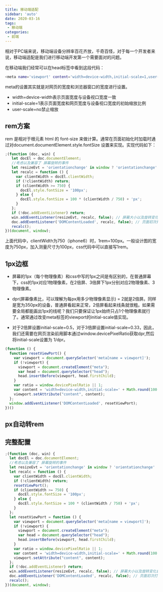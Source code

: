 ```yaml
---
title: 移动端适配
sidebar: 'auto'
date: 2020-03-16
tags:
 - 移动端
categories:
 - 前端
---
```

相对于PC端来说，移动端设备分辨率百花齐放，千奇百怪，对于每一个开发者来说，移动端适配是我们进行移动端开发第一个需要面对的问题。

在移动端我们经常可以在head标签中看到这段代码：
```bash
<meta name='viewport' content='width=device-width,initial-scale=1,user-scale=no' />
```
meta的设置其实就是对网页的宽度和浏览器窗口的宽度进行设置。
- width=device-width表示页面宽度与设备视口宽度一致
- initial-scale=1表示页面宽度和网页宽度与设备视口宽度的初始缩放比例
- user-scale=no禁止缩放

## rem方案
rem 是相对于根元素 html 的 font-size 来做计算。通常在页面初始化时加载时通过对document.documentElement.style.fontSize 设置来实现。实现代码如下：
```javascript
;(function (doc, win) {
   let docEl = doc.documentElement;
   //考虑以及兼容了 屏幕旋转的事件
   let resizeEvt = 'orientationchange' in window ? 'orientationchange' : 'resize';
   let recalc = function () {
     var clientWidth = docEl.clientWidth;
     if (!clientWidth) return;
     if (clientWidth >= 750) {
       docEl.style.fontSize = '100px';
     } else {
       docEl.style.fontSize = 100 * (clientWidth / 750) + 'px';
     }
   };
   if (!doc.addEventListener) return;
   win.addEventListener(resizeEvt, recalc, false); // 屏幕大小以及旋转变化自适应
   doc.addEventListener('DOMContentLoaded', recalc, false); // 页面初次打开自适应
   recalc();
})(document, window);
```
上面代码中，clientWidth为750（iphone6）时，1rem=100px。一般设计图的宽度为750px，加入测量尺寸为100px，css代码中可以直接写1rem。

## 1px边框
- 屏幕的1px（每个物理像素）和css中写的1px之间是有区别的，在普通屏幕下，css的1px对应1物理像素，在2倍屏、3倍屏下1px分别对应2物理像素、3物理像素。

- dpr(屏幕像素比，可以理解为每px用多少物理像素显示) = 2就是2倍屏。同样是宽为350px的设备，普通屏看起来正常，2倍屏看起来线条就很粗。如果需要全局都能画出1px的线呢？我们只要保证让1px始终只占1个物理像素就行了。通常通过改变meta标签的viewport的initial-scale值实现。
- 对于2倍屏设置initial-scale=0.5，对于3倍屏设置initial-scale=0.33，因此，我们还需要在网页渲染前用脚本通过window.devicePixelRatio获取dpr,然后将initial-scale设置为 1/dpr。
  
```javascript
(function () {
  function resetViewPort() {
    var viewport = document.querySelector('meta[name = viewport]');
    if (!viewport) {
      viewport = document.createElement("meta");
      var head = document.querySelector("head");
      head.insertBefore(viewport, head.firstChild);
    }
    var ratio = window.devicePixelRatio || 1;
    var content = 'width=device-width,initial-scale=' + Math.round(100 / ratio) / 100 + ',maximum-scale=1,user-scalable=no';
    viewport.setAttribute("content", content);
  };
  window.addEventListener('DOMContentLoaded', resetViewPort);
})()
```
## px自动转rem

## 完整配置
```javascript
;(function (doc, win) {
  let docEl = doc.documentElement;
  //考虑以及兼容了 屏幕旋转的事件
  let resizeEvt = 'orientationchange' in window ? 'orientationchange' : 'resize';
  let recalc = function () {
    var clientWidth = docEl.clientWidth;
    if (!clientWidth) return;
    resetViewPort();
    if (clientWidth >= 750) {
      docEl.style.fontSize = '100px';
    } else {
      docEl.style.fontSize = 100 * (clientWidth / 750) + 'px';
    }
  };
  let resetViewPort = function () {
    var viewport = document.querySelector('meta[name = viewport]');
    if (!viewport) {
      viewport = document.createElement("meta");
      var head = document.querySelector("head");
      head.insertBefore(viewport, head.firstChild);
    }
    var ratio = window.devicePixelRatio || 1;
    var content = 'width=device-width,initial-scale=' + Math.round(100 / ratio) / 100 + ',maximum-scale=1,user-scalable=no';
    viewport.setAttribute("content", content);
  };
  if (!doc.addEventListener) return;
  win.addEventListener(resizeEvt, recalc, false); // 屏幕大小以及旋转变化自适应
  doc.addEventListener('DOMContentLoaded', recalc, false); // 页面初次打开自适应
  recalc();
})(document, window);
```